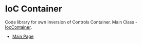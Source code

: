 # IoC Container
Code library for own Inversion of Controls Container.
Main Class - [IocContainer](https://github.com/PavloPustelnyk/Epam.Trainings/blob/master/IoCContainer/IocContainer.cs).

* [Main Page](https://github.com/PavloPustelnyk/Epam.Trainings)

